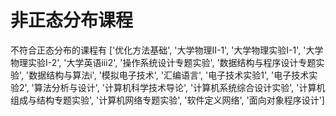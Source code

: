 # 非正态分布课程

不符合正态分布的课程有 ['优化方法基础', '大学物理II-1', '大学物理实验I-1', '大学物理实验I-2', '大学英语iii2', '操作系统设计专题实验', '数据结构与程序设计专题实验', '数据结构与算法i', '模拟电子技术', '汇编语言', '电子技术实验1', '电子技术实验2', '算法分析与设计', '计算机科学技术导论', '计算机系统综合设计实验', '计算机组成与结构专题实验', '计算机网络专题实验', '软件定义网络', '面向对象程序设计']